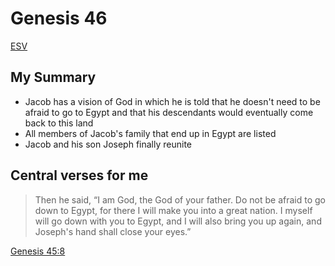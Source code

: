# Genesis 46

[ESV](https://www.biblegateway.com/passage/?search=Genesis+46&version=ESV)

## My Summary
- Jacob has a vision of God in which he is told that he doesn't need to be afraid to go to Egypt and that his
  descendants would eventually come back to this land
- All members of Jacob's family that end up in Egypt are listed
- Jacob and his son Joseph finally reunite

## Central verses for me
> Then he said, “I am God, the God of your father. Do not be afraid to go down to Egypt, for there I will make you into
  a great nation. I myself will go down with you to Egypt, and I will also bring you up again, and Joseph's hand shall
  close your eyes.”

[Genesis 45:8](https://www.biblegateway.com/passage/?search=Genesis+46%3A3-4&version=ESV)
